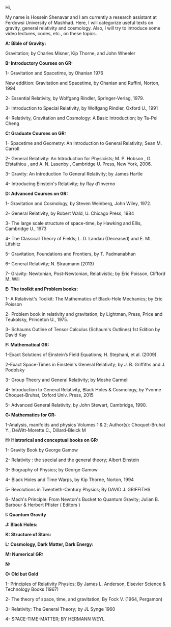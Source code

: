Hi,

My name is Hossein Shenavar and I am currently a research assistant at Ferdowsi University of Mashhad. Here, I will categorize useful texts on gravity, general relativity and cosmology. Also, I will try to introduce some video lectures, codes, etc., on these topics.

**A: Bible of Gravity:**

Gravitation;
by Charles Misner, Kip Thorne, and John Wheeler


**B: Introductory Courses on GR:**

1- Gravitation and Spacetime, 
by Ohanian 1976

New eddition:
Gravitation and Spacetime, 
by Ohanian and Ruffini, Norton, 1994

2- Essential Relativity, 
by Wolfgang Rindler, 
Springer-Verlag, 1979.


3- Introduction to Special Relativity, 
by Wolfgang Rindler, 
Oxford U., 1991

4- Relativity, Gravitation and Cosmology: A Basic Introduction;
by Ta-Pei Cheng

**C: Graduate Courses on GR:**

1- Spacetime and Geometry:
An Introduction to General Relativity;
Sean M. Carroll

2- General Relativity: An Introduction for Physicists;
M. P. Hobson , G. Efstathiou , and A. N. Lasenby , 
Cambridge U. Press, New York, 2006.

3- Gravity: An Introduction To General Relativity;
by James Hartle

4- Introducing Einstein's Relativity;
by Ray d'Inverno

**D: Advanced Courses on GR:**

1- Gravitation and Cosmology, 
by Steven Weinberg, John Wiley, 1972.

2- General Relativity, 
by Robert Wald, U. Chicago Press, 1984

3- The large scale structure of space-time, 
by Hawking and Ellis, Cambridge U., 1973


4- The Classical Theory of Fields; 
L. D. Landau (Deceased) and E. ML Lifshitz

5- Gravitation, Foundations and Frontiers, 
by T. Padmanabhan

6- General Relativity;
N. Straumann (2013)

7- Gravity: Newtonian, Post-Newtonian, Relativistic;
by Eric Poisson, Clifford M.  Will


**E: The toolkit and Problem books:**

1- A Relativist's Toolkit: The Mathematics of Black-Hole Mechanics; 
by Eric Poisson

2- Problem book in relativity and gravitation; 
by Lightman, Press, Price and Teukolsky, Princeton U., 1975.

3- Schaums Outline of Tensor Calculus (Schaum's Outlines) 1st Edition
by David Kay

**F: Mathematical GR:**


1-Exact Solutions of Einstein’s Field Equations;
H. Stephani, et al. (2009)

2-Exact Space-Times in Einstein's General Relativity; 
by J. B. Griffiths and J. Podolsky

3- Group Theory and General Relativity;
by Moshe Carmeli

4- Introduction to General Relativity, Black Holes & Cosmology, 
by Yvonne Choquet-Bruhat, Oxford Univ. Press, 2015

5- Advanced General Relativity, 
by John Stewart, Cambridge, 1990.

**G: Mathematics for GR:**

1-Analysis, manifolds and physics	Volumes 1 & 2;
Author(s):	Choquet-Bruhat Y., DeWitt-Morette C., Dillard-Bleick M



**H: Histrorical and conceptual books on GR:**

1- Gravity
Book by George Gamow

2- Relativity : the special and the general theory;
Albert Einstein

3- Biography of Physics;
by George Gamow

4- Black Holes and Time Warps, 
by Kip Thorne, Norton, 1994

5- Revolutions in Twentieth-Century Physics;
By DAVID J. GRIFFITHS

6- Mach's Principle: From Newton's Bucket to Quantum Gravity;
Julian B. Barbour & Herbert Pfister ( Editors )

**I: Quantum Gravity**

**J: Black Holes:**

**K: Structure of Stars:**

**L: Cosmology, Dark Matter, Dark Energy:**

**M: Numerical GR:**

**N:**

**O: Old but Gold**

1- Principles of Relativity Physics;
By James L. Anderson,
Elsevier Science & Technology Books (1967)

2- The theory of space, time, and gravitation;
By Fock V. (1964, Pergamon) 

3- Relativity: The General Theory;
by JL Synge 1960

4- SPACE-TIME-MATTER;
BY HERMANN WEYL

